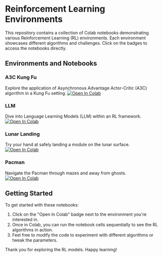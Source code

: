 # Reinforcement Learning Environments

This repository contains a collection of Colab notebooks demonstrating various Reinforcement Learning (RL) environments. Each environment showcases different algorithms and challenges. Click on the badges to access the notebooks directly.

## Environments and Notebooks

### A3C Kung Fu

Explore the application of Asynchronous Advantage Actor-Critic (A3C) algorithm in a Kung Fu setting.
[![Open In Colab](https://colab.research.google.com/assets/colab-badge.svg)](https://colab.research.google.com/drive/1anhsl9AGsTMMapq3tuhQBghW0d4fqHmS)

### LLM

Dive into Language Learning Models (LLM) within an RL framework.
[![Open In Colab](https://colab.research.google.com/assets/colab-badge.svg)](https://colab.research.google.com/drive/1DeOMMqm9hgCGhWMmM1qexeLYJUtPSxVc)

### Lunar Landing

Try your hand at safely landing a module on the lunar surface.
[![Open In Colab](https://colab.research.google.com/assets/colab-badge.svg)](https://colab.research.google.com/drive/1SgdMlL2zM2HERCBJ5yhpVtbO7QtdDGMh)

### Pacman

Navigate the Pacman through mazes and away from ghosts.
[![Open In Colab](https://colab.research.google.com/assets/colab-badge.svg)](https://colab.research.google.com/drive/19ZZJCRdLLAJsJB3XVmCS6Kq315UKqAJa)

## Getting Started

To get started with these notebooks:

1. Click on the "Open In Colab" badge next to the environment you're interested in.
2. Once in Colab, you can run the notebook cells sequentially to see the RL algorithms in action.
3. Feel free to modify the code to experiment with different algorithms or tweak the parameters.

Thank you for exploring the RL models. Happy learning!
